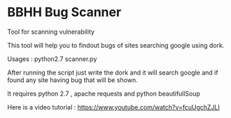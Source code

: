 BBHH Bug Scanner
==============

Tool for scanning vulnerability 

This tool will help you to findout bugs of sites searching google using dork.

Usages : python2.7 scanner.py

After running the script just write the dork and it will search google and if found any site having bug that will be shown.

It requires python 2.7 , apache requests and python beautifullSoup

Here is a video tutorial : https://www.youtube.com/watch?v=fcuUgchZJLI

